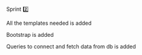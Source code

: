 Sprint 2️⃣

All the templates needed is added

Bootstrap is added

Queries to connect and fetch data from db is added
